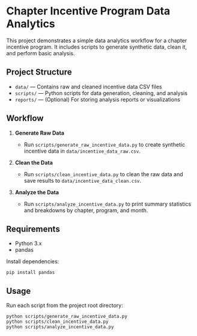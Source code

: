 # Chapter Incentive Program Data Analytics

This project demonstrates a simple data analytics workflow for a chapter incentive program. It includes scripts to generate synthetic data, clean it, and perform basic analysis.

## Project Structure

- `data/` — Contains raw and cleaned incentive data CSV files
- `scripts/` — Python scripts for data generation, cleaning, and analysis
- `reports/` — (Optional) For storing analysis reports or visualizations

## Workflow

1. **Generate Raw Data**
	- Run `scripts/generate_raw_incentive_data.py` to create synthetic incentive data in `data/incentive_data_raw.csv`.

2. **Clean the Data**
	- Run `scripts/clean_incentive_data.py` to clean the raw data and save results to `data/incentive_data_clean.csv`.

3. **Analyze the Data**
	- Run `scripts/analyze_incentive_data.py` to print summary statistics and breakdowns by chapter, program, and month.

## Requirements

- Python 3.x
- pandas

Install dependencies:
```
pip install pandas
```

## Usage

Run each script from the project root directory:
```
python scripts/generate_raw_incentive_data.py
python scripts/clean_incentive_data.py
python scripts/analyze_incentive_data.py
```
